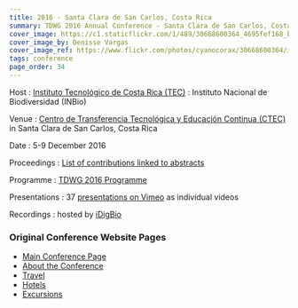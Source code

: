 ```yaml
---
title: 2016 - Santa Clara de San Carlos, Costa Rica
summary: TDWG 2016 Annual Conference - Santa Clara de San Carlos, Costa Rica
cover_image: https://c1.staticflickr.com/1/489/30668600364_4695fef168_b.jpg
cover_image_by: Denisse Vargas
cover_image_ref: https://www.flickr.com/photos/cyanocorax/30668600364/in/pool-tdwg16/
tags: conference
page_order: 34
---
```


Host
: [Instituto Tecnológico de Costa Rica (TEC)](https://www.tec.ac.cr/)
: Instituto Nacional de Biodiversidad (INBio)

Venue
: [Centro de Transferencia Tecnológica y Educación Continua (CTEC)](http://www.ctec.tec.ac.cr/) in Santa Clara de San Carlos, Costa Rica

Date
: 5-9 December 2016

Proceedings
: [List of contributions linked to abstracts](https://mbgocs.mobot.org/index.php/tdwg/tdwg2016/schedConf/presentations)

Programme
: [TDWG 2016 Programme](https://static.tdwg.org/conferences/2016/tdwg_2016_programme.pdf)

Presentations
: 37 [presentations on Vimeo](https://vimeo.com/album/4308386) as individual videos

Recordings
: hosted by [iDigBio](https://www.idigbio.org/wiki/index.php/TDWG_2016_Annual_Conference)

### Original Conference Website Pages
- [Main Conference Page](https://static.tdwg.org/conferences/2016/tdwg_2016_conference_page.pdf)
- [About the Conference](https://static.tdwg.org/conferences/2016/tdwg_2016_about_the_conference.pdf)
- [Travel](https://static.tdwg.org/conferences/2016/tdwg_2016_travel_information.pdf)
- [Hotels](https://static.tdwg.org/conferences/2016/tdwg_2016_hotels.pdf)
- [Excursions](https://static.tdwg.org/conferences/2016/tdwg_2016_excursions.pdf)
